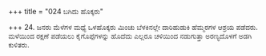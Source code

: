 +++
title = "024 ಬಗಿದು ಹೊಕ್ಕರು"

+++
24. ಜನರು ಮೆಳೆಗಳ ಮಧ್ಯೆ ಒಳಹೊಕ್ಕರು ಮಿಂಚು ಬೆಳಕಿನಲ್ಲೇ ದಾರಿಹುಡುಕಿ ಹೆಮ್ಮರಗಳ ಆಶ್ರಯ ಪಡೆದರು. ಮಳೆಯಿಂದ ರಕ್ಷಣೆ ಪಡೆಯಲು ಕೈಗೊಪ್ಪೆಗಳನ್ನು ಹೊದೆದು ಎಲ್ಲರೂ ಚಳಿಯಿಂದ ನಡುಗುತ್ತಾ ಅರಣ್ಯದೊಳಗೆ ಅಡಗಿ ಕುಳಿತರು.